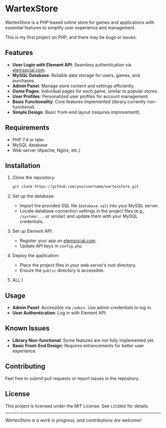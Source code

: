 # WartexStore

WartexStore is a PHP-based online store for games and applications with essential features to simplify user experience and management.

This is my first project on PHP, and there may be bugs or issues.

## Features
- **User Login with Element API**: Seamless authentication via [elemsocial.com](https://elemsocial.com).
- **MySQL Database**: Reliable data storage for users, games, and purchases.
- **Admin Panel**: Manage store content and settings efficiently.
- **Game Pages**: Individual pages for each game, similar to popular stores.
- **User Profiles**: Personalized user profiles for account management.
- **Basic Functionality**: Core features implemented (library currently non-functional).
- **Simple Design**: Basic front-end layout (requires improvement).

## Requirements
- PHP 7.4 or later
- MySQL database
- Web server (Apache, Nginx, etc.)

## Installation
1. Clone the repository:
   ```bash
   git clone https://github.com/yourusername/wartexstore.git
   ```

2. Set up the database:
   - Import the provided SQL file (`database.sql`) into your MySQL server.
   - Locate database connection settings in the project files (e.g., `/system/...` or similar) and update them with your MySQL credentials.

3. Set up Element API:
   - Register your app on [elemsocial.com](https://elemsocial.com).
   - Update API keys in `config.php`.

4. Deploy the application:
   - Place the project files in your web server’s root directory.
   - Ensure the `public` directory is accessible.

5. ALL:)

## Usage
- **Admin Panel**: Accessible via `/admin`. Use admin credentials to log in.
- **User Authentication**: Log in with Element API.

## Known Issues
- **Library Non-functional**: Some features are not fully implemented yet.
- **Basic Front-End Design**: Requires enhancements for better user experience.

## Contributing
Feel free to submit pull requests or report issues in the repository.

## License
This project is licensed under the MIT License. See `LICENSE` for details.

---

*WartexStore is a work in progress, and contributions are welcome!*
